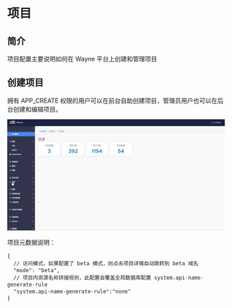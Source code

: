 # 项目

## 简介

项目配置主要说明如何在 Wayne 平台上创建和管理项目

## 创建项目

拥有 APP_CREATE 权限的用户可以在前台自助创建项目，管理员用户也可以在后台创建和编辑项目。

![](../images/admin-app.gif?classes=border,shadow)

项目元数据说明：

```
{
  // 访问模式，如果配置了 beta 模式，则点击项目详情自动跳转到 beta 域名
  "mode": "beta",
  // 项目内资源名称拼接规则，此配置会覆盖全局数据库配置 system.api-name-generate-rule
  "system.api-name-generate-rule":"none"
}
```